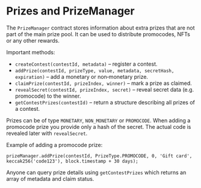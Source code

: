 # Prizes and PrizeManager

The `PrizeManager` contract stores information about extra prizes that are not part of the main prize pool. It can be used to distribute promocodes, NFTs or any other rewards.

Important methods:

- `createContest(contestId, metadata)` – register a contest.
- `addPrize(contestId, prizeType, value, metadata, secretHash, expiration)` – add a monetary or non‑monetary prize.
- `claimPrize(contestId, prizeIndex, winner)` – mark a prize as claimed.
- `revealSecret(contestId, prizeIndex, secret)` – reveal secret data (e.g. promocode) to the winner.
- `getContestPrizes(contestId)` – return a structure describing all prizes of a contest.

Prizes can be of type `MONETARY`, `NON_MONETARY` or `PROMOCODE`. When adding a promocode prize you provide only a hash of the secret. The actual code is revealed later with `revealSecret`.

Example of adding a promocode prize:
```solidity
prizeManager.addPrize(contestId, PrizeType.PROMOCODE, 0, 'Gift card', keccak256('code123'), block.timestamp + 30 days);
```

Anyone can query prize details using `getContestPrizes` which returns an array of metadata and claim status.
